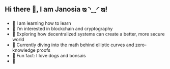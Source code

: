 ## Hi there 🫧, I am Janosia ఇ ◝‿◜ ఇ! 
- 🔭 I am learning how to learn
- 🌸 I’m interested in blockchain and cryptography
- 📓 Exploring how decentralized systems can create a better, more secure world
- 🌵 Currently diving into the math behind elliptic curves and zero-knowledge proofs
- 🐙 Fun fact: I love dogs and bonsais
- 🔮 

<!--
**Janosia/Janosia** is a ✨ _special_ ✨ repository because its `README.md` (this file) appears on your GitHub profile.

Here are some ideas to get you started:


- 🌱 I’m currently learning ...
- 👯 I’m looking to collaborate on ...
- 🤔 I’m looking for help with ...
- 💬 Ask me about ...
- 📫 How to reach me: ...
- 😄 Pronouns: ...
- ⚡ Fun fact: ...
-->
